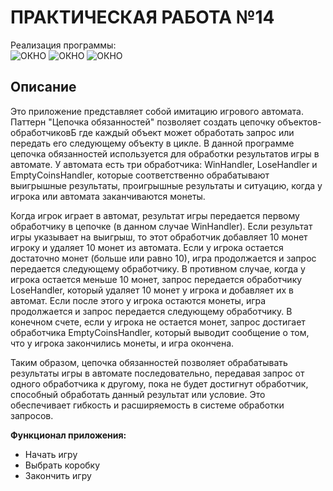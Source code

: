 # ПРАКТИЧЕСКАЯ РАБОТА №14
Реализация программы: <br>
![ОКНО]() 
![ОКНО]() 
![ОКНО]()

**Описание**
---
Это приложение представляет собой имитацию игрового автомата. Паттерн "Цепочка обязанностей" позволяет создать цепочку объектов-обработчиковБ где каждый объект может обработать запрос или передать его следующему объекту в цикле.
В данной программе цепочка обязанностей используется для обработки результатов игры в автомате. У автомата есть три обработчика: WinHandler, LoseHandler и EmptyCoinsHandler, которые соответственно обрабатывают выигрышные результаты, проигрышные результаты и ситуацию, когда у игрока или автомата заканчиваются монеты.

Когда игрок играет в автомат, результат игры передается первому обработчику в цепочке (в данном случае WinHandler). Если результат игры указывает на выигрыш, то этот обработчик добавляет 10 монет игроку и удаляет 10 монет из автомата. Если у игрока остается достаточно монет (больше или равно 10), игра продолжается и запрос передается следующему обработчику. В противном случае, когда у игрока остается меньше 10 монет, запрос передается обработчику LoseHandler, который удаляет 10 монет у игрока и добавляет их в автомат. Если после этого у игрока остаются монеты, игра продолжается и запрос передается следующему обработчику. В конечном счете, если у игрока не остается монет, запрос достигает обработчика EmptyCoinsHandler, который выводит сообщение о том, что у игрока закончились монеты, и игра окончена.

Таким образом, цепочка обязанностей позволяет обрабатывать результаты игры в автомате последовательно, передавая запрос от одного обработчика к другому, пока не будет достигнут обработчик, способный обработать данный результат или условие. Это обеспечивает гибкость и расширяемость в системе обработки запросов.

**Функционал приложения:**

- Начать игру
- Выбрать коробку
- Закончить игру